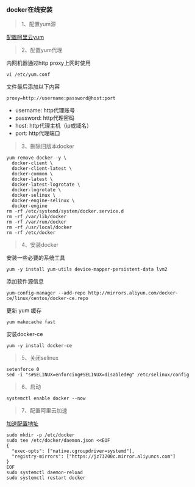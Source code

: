 ### docker在线安装

> 1、配置yum源

[配置阿里云yum](https://www.cnblogs.com/operationhome/p/11094493.html)

> 2、配置yum代理

内网机器通过http proxy上网时使用

    vi /etc/yum.conf
    
文件最后添加以下内容

    proxy=http://username:password@host:port
    
- username: http代理账号
- password: http代理密码
- host: http代理主机（ip或域名）
- port: http代理端口

> 3、删除旧版本docker

    yum remove docker -y \
      docker-client \
      docker-client-latest \
      docker-common \
      docker-latest \
      docker-latest-logrotate \
      docker-logrotate \
      docker-selinux \
      docker-engine-selinux \
      docker-engine
    rm -rf /etc/systemd/system/docker.service.d
    rm -rf /var/lib/docker
    rm -rf /var/run/docker
    rm -rf /usr/local/docker
    rm -rf /etc/docker
    
> 4、安装docker

安装一些必要的系统工具

    yum -y install yum-utils device-mapper-persistent-data lvm2
    
添加软件源信息

    yum-config-manager --add-repo http://mirrors.aliyun.com/docker-ce/linux/centos/docker-ce.repo
    
更新 yum 缓存

    yum makecache fast
    
安装docker-ce

    yum -y install docker-ce
    
> 5、关闭selinux

    setenforce 0
    sed -i "s#SELINUX=enforcing#SELINUX=disabled#g" /etc/selinux/config
    
> 6、启动

    systemctl enable docker --now
    
> 7、配置阿里云加速

[加速配置地址](https://cr.console.aliyun.com/cn-hangzhou/instances/mirrors)

    sudo mkdir -p /etc/docker
    sudo tee /etc/docker/daemon.json <<EOF
    {
      "exec-opts": ["native.cgroupdriver=systemd"],
      "registry-mirrors": ["https://jz73200c.mirror.aliyuncs.com"]
    }
    EOF
    sudo systemctl daemon-reload
    sudo systemctl restart docker
   